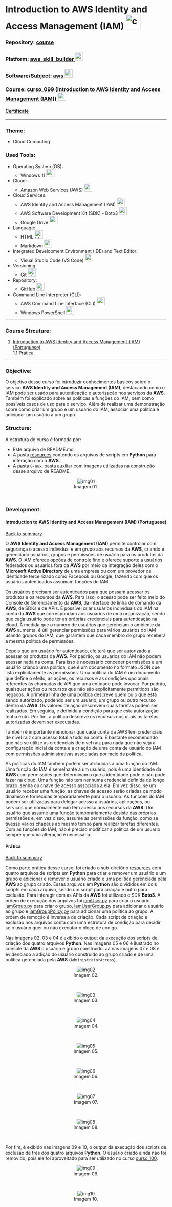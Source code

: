 # Introduction to AWS Identity and Access Management (IAM)   <img src="./0-aux/logo_course.png" alt="curso_099" width="auto" height="45">

### Repository: [course](../../../)   
### Platform: <a href="../../">aws_skill_builder   <img src="https://github.com/PedroHeeger/main/blob/main/0-aux/logos/plataforma/aws_skill_builder.png" alt="aws_skill_builder" width="auto" height="25"></a>
### Software/Subject: <a href="../">aws   <img src="https://cdn.jsdelivr.net/gh/devicons/devicon/icons/amazonwebservices/amazonwebservices-original.svg" alt="aws" width="auto" height="25"></a>
### Course: <a href="./">curso_099 (Introduction to AWS Identity and Access Management (IAM))   <img src="./0-aux/logo_course.png" alt="curso_099" width="auto" height="25"></a>

#### <a href="https://github.com/PedroHeeger/main/blob/main/cert_ti/04-curso/cloud/aws/(23-12-11)_Introduction_to_AWS_IAM_PH_AWSSB.pdf">Certificate</a>

---

### Theme:
- Cloud Computing

### Used Tools:
- Operating System (OS): 
  - Windows 11   <img src="https://github.com/PedroHeeger/main/blob/main/0-aux/logos/software/windows11.png" alt="windows11" width="auto" height="25">
- Cloud:
  - Amazon Web Services (AWS)   <img src="https://cdn.jsdelivr.net/gh/devicons/devicon/icons/amazonwebservices/amazonwebservices-original.svg" alt="aws" width="auto" height="25">
- Cloud Services:
  - AWS Identity and Access Management (IAM)   <img src="https://github.com/PedroHeeger/main/blob/main/0-aux/logos/cloud/aws_iam.svg" alt="aws_iam" width="auto" height="25">
  - AWS Software Development Kit (SDK) - Boto3   <img src="https://github.com/PedroHeeger/main/blob/main/0-aux/logos/cloud/aws_sdk_python.svg" alt="aws_sdk" width="auto" height="25">
  - Google Drive   <img src="https://github.com/PedroHeeger/main/blob/main/0-aux/logos/software/google_drive.png" alt="google_drive" width="auto" height="25">
- Language:
  - HTML   <img src="https://cdn.jsdelivr.net/gh/devicons/devicon/icons/html5/html5-original.svg" alt="html" width="auto" height="25">
  - Markdown   <img src="https://cdn.jsdelivr.net/gh/devicons/devicon/icons/markdown/markdown-original.svg" alt="markdown" width="auto" height="25">
- Integrated Development Environment (IDE) and Text Editor:
  - Visual Studio Code (VS Code)   <img src="https://cdn.jsdelivr.net/gh/devicons/devicon/icons/vscode/vscode-original.svg" alt="vscode" width="auto" height="25">
- Versioning: 
  - Git   <img src="https://cdn.jsdelivr.net/gh/devicons/devicon/icons/git/git-original.svg" alt="git" width="auto" height="25">
- Repository:
  - GitHub   <img src="https://cdn.jsdelivr.net/gh/devicons/devicon/icons/github/github-original.svg" alt="github" width="auto" height="25">
- Command Line Interpreter (CLI):
  - AWS Command Line Interface (CLI)   <img src="https://github.com/PedroHeeger/main/blob/main/0-aux/logos/cloud/aws_cli.svg" alt="aws_cli" width="auto" height="25">
  - Windows PowerShell   <img src="https://github.com/PedroHeeger/main/blob/main/0-aux/logos/software/windows_power_shell.png" alt="windows_power_shell" width="auto" height="25">

---

<a name="item0"><h3>Course Strcuture:</h3></a>
1. <a href="#item01">Introduction to AWS Identity and Access Management (IAM) (Portuguese)</a><br>
  1.1 <a href="#item01.01">Prática</a><br>

---

### Objective:
O objetivo desse curso foi introduzir conhecimentos básicos sobre o serviço **AWS Identity and Access Management (IAM)**, destacando como o IAM pode ser usado para autenticação e autorização nos serviços da **AWS**. Também foi explicado sobre as políticas e funções do IAM, bem como possíveis casos de uso para o serviço. Além de realizar uma demonstração sobre como criar um grupo e um usuário do IAM, associar uma política e adicionar um usuário a um grupo.

### Structure:
A estrutura do curso é formada por:
- Este arquivo de README.md.
- A pasta [resources](./resources/) contendo os arquivos de scripts em **Python** para interação com a **AWS**.
- A pasta `0-aux`, pasta auxiliar com imagens utilizadas na construção desse arquivo de README.

<div align="Center"><figure>
    <img src="./0-aux/img01.png" alt="img01"><br>
    <figcaption>Imagem 01.</figcaption>
</figure></div><br>

### Development:

<a name="item01"><h4>Introduction to AWS Identity and Access Management (IAM) (Portuguese)</h4></a>[Back to summary](#item0)

O **AWS Identity and Access Management (IAM)** permite controlar com segurança o acesso individual e em grupo aos recursos da **AWS**, criando e gerenciado usuários, grupos e permissões de usuário para os produtos da **AWS**. O IAM oferece opções de controle fino e oferece suporte a usuários federados ou usuários fora da **AWS** por meio da integração deles com o **Microsoft Active Directory** de uma empresa ou com um provedor de identidade terceirizado como Facebook ou Google, fazendo com que os usuários autenticados assumam funções do IAM.

Os usuários precisam ser autenticados para que possam acessar os produtos e os recursos da **AWS**. Para isso, o acesso pode ser feito meio do Console de Gerenciamento da **AWS**, da interface de linha de comando da **AWS**, de SDKs e de APIs. É possível criar usuários individuais do IAM na conta da **AWS** que correspondam aos usuários de uma organização, sendo que cada usuário pode ter as próprias credenciais para autenticação na cloud. À medida que o número de usuários que gerenciam o ambiente da **AWS** aumenta, é útil gerenciar permissões para vários usuários do IAM usando grupos do IAM, que garantem que cada membro do grupo receberá a mesma política de permissões.

Depois que um usuário for autenticado, ele terá que ser autorizado a acessar os produtos da **AWS**. Por padrão, os usuários do IAM não podem acessar nada na conta. Para isso é necessário conceder permissões a um usuário criando uma política, que é um documento no formato JSON que lista explicitamente as permissões. Uma política do IAM é um documento que define o efeito, as ações, os recursos e as condições opcionais referentes às chamadas de API que uma entidade pode invocar. Por padrão, quaisquer ações ou recursos que não são explicitamente permitidos são negados. A primeira linha de uma política descreve quem ou o que está sendo autorizado, podendo ser um usuário, um grupo ou outro recurso dentro da **AWS**. Os valores de ação descrevem quais tarefas podem ser realizadas. Em seguida, é definida a condição para que esta autorização tenha êxito. Por fim, a política descreve os recursos nos quais as tarefas autorizadas devem ser executadas.

Também é importante mencionar que cada conta da AWS tem credenciais de nível raiz com acesso total a tudo na conta. É bastante recomendado que não se utilize as credenciais de nível raiz para nada que não seja a configuração inicial da conta e a criação de uma conta de usuário do IAM com permissões administrativas associadas por meio da política.

As políticas do IAM também podem ser atribuídas a uma função do IAM. Uma função do IAM é semelhante a um usuário, pois é uma identidade da **AWS** com permissões que determinam o que a identidade pode e não pode fazer na cloud. Uma função não tem nenhuma credencial definida de longo prazo, senha ou chave de acesso associada a ela. Em vez disso, se um usuário receber uma função, as chaves de acesso serão criadas de modo dinâmico e fornecidas temporariamente para o usuário. As funções do IAM podem ser utilizadas para delegar acesso a usuários, aplicações, ou serviços que normalmente não têm acesso aos recursos da **AWS**. Um usuário que assume uma função temporariamente desiste das próprias permissões e, em vez disso, assume as permissões da função, como se tivesse vários chapéus ao mesmo tempo para realizar tarefas diferentes. Com as funções do IAM, não é preciso modificar a política de um usuário sempre que uma alteração é necessária.

<a name="item01.01"><h4>Prática</h4></a>[Back to summary](#item0)

Como parte prática desse curso, foi criado o sub-diretório [resources](./resources/) com quatro arquivos de scripts em **Python** para criar e remover um usuário e um grupo e adicionar e remover o usuário criado e uma política gerenciada pela **AWS** ao grupo criado. Esses arquivos em **Python** são divididos em dois scripts em cada arquivo, sendo um script para criação e outro para exclusão. Para interagir com as APIs da **AWS** foi utilizado o SDK **Boto3**. A ordem de execução dos arquivos foi [iamUser.py](./resources/iamUser.py) para criar o usuário, [iamGroup.py](./resources/iamGroup.py) para criar o grupo, [iamUserGroup.py](./resources/iamUserGroup.py) para adicionar o usuário ao grupo e [iamGroupPolicy.py](./resources/iamGroupPolicy.py) para adicionar uma política ao grupo. A ordem de remoção é inversa a de criação. Cada script de criação e exclusão nos arquivos conta com uma estrutura de condição para decidir se o usuário quer ou não executar o bloco de código.

Nas imagens 02, 03 e 04 é exibido o output da execução dos scripts de criação dos quatro arquivos **Python**. Nas imagens 05 e 06 é ilustrado no console da **AWS** o usuário e grupo construído. Já nas imagens 07 e 08 é evidenciado a adição do usuário construído ao grupo criado e de uma política gerenciada pela **AWS** (`AdministratorAccess`).

<div align="Center"><figure>
    <img src="./0-aux/img02.png" alt="img02"><br>
    <figcaption>Imagem 02.</figcaption>
</figure></div><br>

<div align="Center"><figure>
    <img src="./0-aux/img03.png" alt="img03"><br>
    <figcaption>Imagem 03.</figcaption>
</figure></div><br>

<div align="Center"><figure>
    <img src="./0-aux/img04.png" alt="img04"><br>
    <figcaption>Imagem 04.</figcaption>
</figure></div><br>

<div align="Center"><figure>
    <img src="./0-aux/img05.png" alt="img05"><br>
    <figcaption>Imagem 05.</figcaption>
</figure></div><br>

<div align="Center"><figure>
    <img src="./0-aux/img06.png" alt="img06"><br>
    <figcaption>Imagem 06.</figcaption>
</figure></div><br>

<div align="Center"><figure>
    <img src="./0-aux/img07.png" alt="img07"><br>
    <figcaption>Imagem 07.</figcaption>
</figure></div><br>

<div align="Center"><figure>
    <img src="./0-aux/img08.png" alt="img08"><br>
    <figcaption>Imagem 08.</figcaption>
</figure></div><br>

Por fim, é exibido nas imagens 09 e 10, o output da execução dos scripts de exclusão de três dos quatro arquivos **Python**. O usuário criado ainda não foi removido, pois ele foi aproveitado para ser utilizado no curso [curso_100](../curso_100/).

<div align="Center"><figure>
    <img src="./0-aux/img09.png" alt="img09"><br>
    <figcaption>Imagem 09.</figcaption>
</figure></div><br>

<div align="Center"><figure>
    <img src="./0-aux/img10.png" alt="img10"><br>
    <figcaption>Imagem 10.</figcaption>
</figure></div><br>